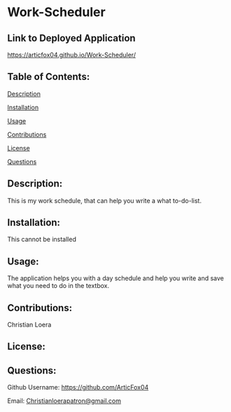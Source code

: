 # Work-Scheduler

## Link to Deployed Application
https://articfox04.github.io/Work-Scheduler/

## Table of Contents: 
[Description](#description)

[Installation](#installation)

[Usage](#usage)

[Contributions](#contributions)

[License](#license)

[Questions](#questions)

## Description: 
This is my work schedule, that can help you write a what to-do-list.

## Installation: 
This cannot be installed

## Usage: 
The application helps you with a day schedule and help you write and save what you need to do in the textbox.

## Contributions: 
Christian Loera

## License: 

## Questions: 
Github Username: https://github.com/ArticFox04


Email: Christianloerapatron@gmail.com